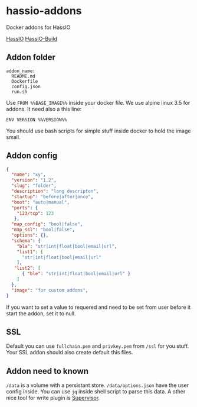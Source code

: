 # hassio-addons
Docker addons for HassIO

[HassIO](https://github.com/pvizeli/hassio)
[HassIO-Build](https://github.com/pvizeli/hassio-build)

## Addon folder

```
addon_name:
  README.md
  Dockerfile
  config.json
  run.sh
```

Use `FROM %%BASE_IMAGE%%` inside your docker file. We use alpine linux 3.5 for addons. It need also a this line:

```docker
ENV VERSION %%VERSION%%
```

You should use bash scripts for simple stuff inside docker to hold the image small.

## Addon config

```json
{
  "name": "xy",
  "version": "1.2",
  "slug": "folder",
  "description": "long descripton",
  "startup": "before|after|once",
  "boot": "auto|manual",
  "ports": {
    "123/tcp": 123
   },
  "map_config": "bool|false",
  "map_ssl": "bool|false",
  "options": {},
  "schema": {
    "bla": "str|int|float|bool|email|url",
    "list1": [
      "str|int|float|bool|email|url"
    ],
   "list2": [
      { "ble": "str|int|float|bool|email|url" }
    ]
  },
  "image": "for custom addons",
}
```

If you want to set a value to requered and need to be set from user before it start the addon, set it to null.

## SSL

Default you can use `fullchain.pem` and `privkey.pem` from `/ssl` for you stuff. Your SSL addon should also create default this files.

## Addon need to known
`/data` is a volume with a persistant store. `/data/options.json` have the user config inside. You can use `jq` inside shell script to parse this data. A other nice tool for write plugin is [Supervisor](http://supervisord.org/).
